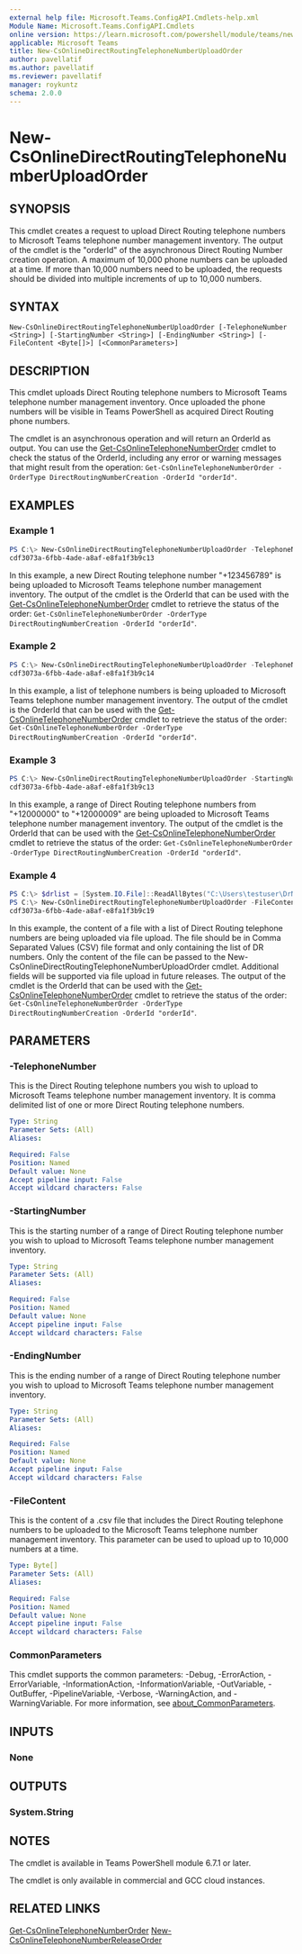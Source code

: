 ```yaml
---
external help file: Microsoft.Teams.ConfigAPI.Cmdlets-help.xml
Module Name: Microsoft.Teams.ConfigAPI.Cmdlets
online version: https://learn.microsoft.com/powershell/module/teams/new-csonlinedirectroutingtelephonenumberuploadorder
applicable: Microsoft Teams
title: New-CsOnlineDirectRoutingTelephoneNumberUploadOrder
author: pavellatif
ms.author: pavellatif
ms.reviewer: pavellatif
manager: roykuntz
schema: 2.0.0
---
```


# New-CsOnlineDirectRoutingTelephoneNumberUploadOrder

## SYNOPSIS
This cmdlet creates a request to upload Direct Routing telephone numbers to Microsoft Teams telephone number management inventory. The output of the cmdlet is the "orderId" of the asynchronous Direct Routing Number creation operation. A maximum of 10,000 phone numbers can be uploaded at a time. If more than 10,000 numbers need to be uploaded, the requests should be divided into multiple increments of up to 10,000 numbers. 

## SYNTAX

```
New-CsOnlineDirectRoutingTelephoneNumberUploadOrder [-TelephoneNumber <String>] [-StartingNumber <String>] [-EndingNumber <String>] [-FileContent <Byte[]>] [<CommonParameters>]
```

## DESCRIPTION
This cmdlet uploads Direct Routing telephone numbers to Microsoft Teams telephone number management inventory. Once uploaded the phone numbers will be visible in Teams PowerShell as acquired Direct Routing phone numbers.

The cmdlet is an asynchronous operation and will return an OrderId as output. You can use the [Get-CsOnlineTelephoneNumberOrder](https://learn.microsoft.com/powershell/module/teams/get-csonlinetelephonenumberorder) cmdlet to check the status of the OrderId, including any error or warning messages that might result from the operation: `Get-CsOnlineTelephoneNumberOrder -OrderType DirectRoutingNumberCreation -OrderId "orderId"`.

## EXAMPLES

### Example 1
```powershell
PS C:\> New-CsOnlineDirectRoutingTelephoneNumberUploadOrder -TelephoneNumber "+123456789"
cdf3073a-6fbb-4ade-a8af-e8fa1f3b9c13
```

In this example, a new Direct Routing telephone number "+123456789" is being uploaded to Microsoft Teams telephone number management inventory. The output of the cmdlet is the OrderId that can be used with the [Get-CsOnlineTelephoneNumberOrder](https://learn.microsoft.com/powershell/module/teams/get-csonlinetelephonenumberorder) cmdlet to retrieve the status of the order: `Get-CsOnlineTelephoneNumberOrder -OrderType DirectRoutingNumberCreation -OrderId "orderId"`.

### Example 2
```powershell
PS C:\> New-CsOnlineDirectRoutingTelephoneNumberUploadOrder -TelephoneNumber "+123456789,+134567890,+145678901"
cdf3073a-6fbb-4ade-a8af-e8fa1f3b9c14
```

In this example, a list of telephone numbers is being uploaded to Microsoft Teams telephone number management inventory. The output of the cmdlet is the OrderId that can be used with the [Get-CsOnlineTelephoneNumberOrder](https://learn.microsoft.com/powershell/module/teams/get-csonlinetelephonenumberorder) cmdlet to retrieve the status of the order: `Get-CsOnlineTelephoneNumberOrder -OrderType DirectRoutingNumberCreation -OrderId "orderId"`.

### Example 3
```powershell
PS C:\> New-CsOnlineDirectRoutingTelephoneNumberUploadOrder -StartingNumber "+12000000" -EndingNumber "+12000009"
cdf3073a-6fbb-4ade-a8af-e8fa1f3b9c13
```

In this example, a range of Direct Routing telephone numbers from "+12000000" to "+12000009" are being uploaded to Microsoft Teams telephone number management inventory. The output of the cmdlet is the OrderId that can be used with the [Get-CsOnlineTelephoneNumberOrder](https://learn.microsoft.com/powershell/module/teams/get-csonlinetelephonenumberorder) cmdlet to retrieve the status of the order: `Get-CsOnlineTelephoneNumberOrder -OrderType DirectRoutingNumberCreation -OrderId "orderId"`.

### Example 4
```powershell
PS C:\> $drlist = [System.IO.File]::ReadAllBytes("C:\Users\testuser\DrNumber.csv")
PS C:\> New-CsOnlineDirectRoutingTelephoneNumberUploadOrder -FileContent $drlist
cdf3073a-6fbb-4ade-a8af-e8fa1f3b9c19
```

In this example, the content of a file with a list of Direct Routing telephone numbers are being uploaded via file upload. The file should be in Comma Separated Values (CSV) file format and only containing the list of DR numbers. Only the content of the file can be passed to the New-CsOnlineDirectRoutingTelephoneNumberUploadOrder cmdlet. Additional fields will be supported via file upload in future releases. The output of the cmdlet is the OrderId that can be used with the [Get-CsOnlineTelephoneNumberOrder](./get-csonlinetelephonenumberorder.md) cmdlet to retrieve the status of the order: `Get-CsOnlineTelephoneNumberOrder -OrderType DirectRoutingNumberCreation -OrderId "orderId"`.

## PARAMETERS

### -TelephoneNumber
This is the Direct Routing telephone numbers you wish to upload to Microsoft Teams telephone number management inventory. It is comma delimited list of one or more Direct Routing telephone numbers.

```yaml
Type: String
Parameter Sets: (All)
Aliases:

Required: False
Position: Named
Default value: None
Accept pipeline input: False
Accept wildcard characters: False
```

### -StartingNumber
This is the starting number of a range of Direct Routing telephone number you wish to upload to Microsoft Teams telephone number management inventory.

```yaml
Type: String
Parameter Sets: (All)
Aliases:

Required: False
Position: Named
Default value: None
Accept pipeline input: False
Accept wildcard characters: False
```

### -EndingNumber
This is the ending number of a range of Direct Routing telephone number you wish to upload to Microsoft Teams telephone number management inventory. 

```yaml
Type: String
Parameter Sets: (All)
Aliases:

Required: False
Position: Named
Default value: None
Accept pipeline input: False
Accept wildcard characters: False
```

### -FileContent
This is the content of a .csv file that includes the Direct Routing telephone numbers to be uploaded to the Microsoft Teams telephone number management inventory. This parameter can be used to upload up to 10,000 numbers at a time. 

```yaml
Type: Byte[]
Parameter Sets: (All)
Aliases:

Required: False
Position: Named
Default value: None
Accept pipeline input: False
Accept wildcard characters: False
```

### CommonParameters
This cmdlet supports the common parameters: -Debug, -ErrorAction, -ErrorVariable, -InformationAction, -InformationVariable, -OutVariable, -OutBuffer, -PipelineVariable, -Verbose, -WarningAction, and -WarningVariable. For more information, see [about_CommonParameters](http://go.microsoft.com/fwlink/?LinkID=113216).

## INPUTS

### None

## OUTPUTS

### System.String

## NOTES
The cmdlet is available in Teams PowerShell module 6.7.1 or later.

The cmdlet is only available in commercial and GCC cloud instances.

## RELATED LINKS
[Get-CsOnlineTelephoneNumberOrder](https://learn.microsoft.com/powershell/module/teams/get-csonlinetelephonenumberorder)
[New-CsOnlineTelephoneNumberReleaseOrder](https://learn.microsoft.com/powershell/module/teams/New-csonlinetelephonenumberreleaseorder)